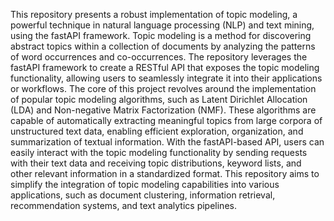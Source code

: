 
This repository presents a robust implementation of topic modeling, a powerful technique in natural language processing (NLP) and text mining, using the fastAPI framework. Topic modeling is a method for discovering abstract topics within a collection of documents by analyzing the patterns of word occurrences and co-occurrences. The repository leverages the fastAPI framework to create a RESTful API that exposes the topic modeling functionality, allowing users to seamlessly integrate it into their applications or workflows.
The core of this project revolves around the implementation of popular topic modeling algorithms, such as Latent Dirichlet Allocation (LDA) and Non-negative Matrix Factorization (NMF). These algorithms are capable of automatically extracting meaningful topics from large corpora of unstructured text data, enabling efficient exploration, organization, and summarization of textual information.
With the fastAPI-based API, users can easily interact with the topic modeling functionality by sending requests with their text data and receiving topic distributions, keyword lists, and other relevant information in a standardized format. This repository aims to simplify the integration of topic modeling capabilities into various applications, such as document clustering, information retrieval, recommendation systems, and text analytics pipelines.
